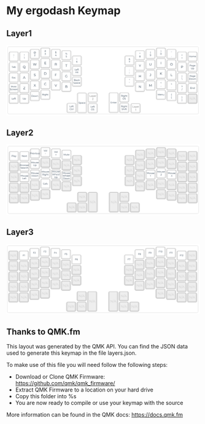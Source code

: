 # My ergodash Keymap

## Layer1

![Layer1 image](./img/Layer0.png)

## Layer2

![Layer2](./img/Layer1.png)

## Layer3

![Layer3 image](./img/Layer2.png)

## Thanks to QMK.fm

This layout was generated by the QMK API. You can find the JSON data used to
generate this keymap in the file layers.json.

To make use of this file you will need follow the following steps:

* Download or Clone QMK Firmware: <https://github.com/qmk/qmk_firmware/>
* Extract QMK Firmware to a location on your hard drive
* Copy this folder into %s
* You are now ready to compile or use your keymap with the source

More information can be found in the QMK docs: <https://docs.qmk.fm>

